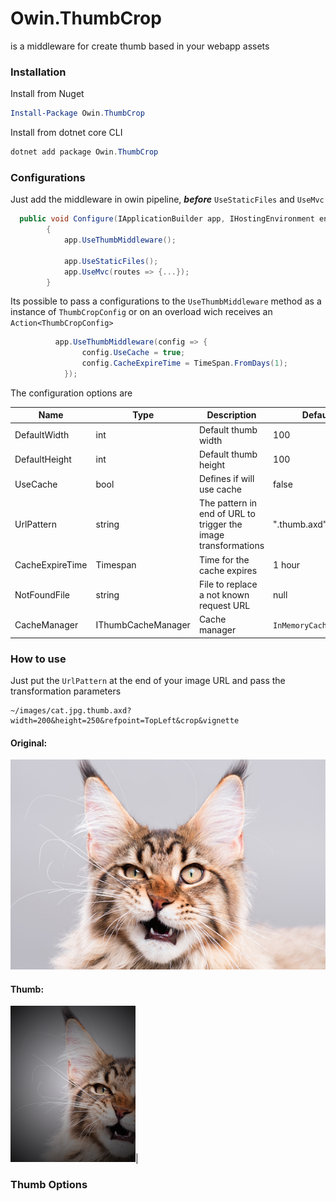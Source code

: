 # Owin.ThumbCrop

is a middleware for create thumb based in your webapp assets

### Installation

Install from Nuget

```powershell
Install-Package Owin.ThumbCrop
```

Install from dotnet core CLI

```powershell
dotnet add package Owin.ThumbCrop 
```
### Configurations

Just add the middleware in owin pipeline, ***before*** `UseStaticFiles` and `UseMvc`

```cs
  public void Configure(IApplicationBuilder app, IHostingEnvironment env)
        {
            app.UseThumbMiddleware();

            app.UseStaticFiles();
            app.UseMvc(routes => {...});
        }
```

Its possible to pass a configurations to the `UseThumbMiddleware` method as a instance of `ThumbCropConfig` or on an overload wich receives an `Action<ThumbCropConfig>`
  
```cs
          app.UseThumbMiddleware(config => {
                config.UseCache = true;
                config.CacheExpireTime = TimeSpan.FromDays(1);
            });
```

The configuration options are

| Name            | Type               | Description                                                    | Default                |
|-----------------|--------------------|----------------------------------------------------------------|------------------------|
| DefaultWidth    | int                | Default thumb width                                            | 100                    |
| DefaultHeight   | int                | Default thumb height                                           | 100                    |
| UseCache        | bool               | Defines if will use cache                                      | false                  |
| UrlPattern      | string             | The pattern in end of URL to trigger the image transformations | ".thumb.axd"           |
| CacheExpireTime | Timespan           | Time for the cache expires                                     | 1 hour                 |
| NotFoundFile    | string             | File to replace a not known request URL                        | null                   |
| CacheManager    | IThumbCacheManager | Cache manager                                                  | `InMemoryCacheManager` |


### How to use

Just put the `UrlPattern` at the end of your image URL and pass the transformation parameters

```
~/images/cat.jpg.thumb.axd?width=200&height=250&refpoint=TopLeft&crop&vignette
```
#### Original:
![Original](https://raw.githubusercontent.com/lucasteles/Owin.ThumbCrop/master/images/cat.jpg)

#### Thumb:
![Thumb](https://raw.githubusercontent.com/lucasteles/Owin.ThumbCrop/master/images/cat_thumb.png)|


### Thumb Options



